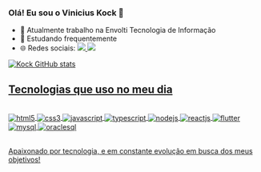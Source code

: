 ### Olá! Eu sou o Vinicius Kock 👋

- 🚀 Atualmente trabalho na Envolti Tecnologia de Informação
- 📓 Estudando frequentemente
- 🌐 Redes sociais: <a href="https://www.linkedin.com/in/vin%C3%ADcius-kock-724478190/" target="_blank"><img src="https://img.shields.io/badge/LinkedIn-0077B5?style=for-the-badge&logo=linkedin&logoColor=white" /> <a href="mailto: viniciuskock@outlook.com" target="_blank"><img src="https://img.shields.io/badge/Microsoft_Outlook-0078D4?style=for-the-badge&logo=microsoft-outlook&logoColor=white" />

![Kock GitHub stats](https://github-readme-stats.vercel.app/api?username=kockdev&show_icons=true&theme=radical)

## Tecnologias que uso no meu dia

<div style="display: inline_block"><br/>
  <img align="center" alt="html5" src="https://img.shields.io/badge/HTML5-E34F26?style=for-the-badge&logo=html5&logoColor=white" />
  <img align="center" alt="css3" src="https://img.shields.io/badge/CSS3-1572B6?style=for-the-badge&logo=css3&logoColor=white" />
  <img align="center" alt="javascript" src="https://img.shields.io/badge/JavaScript-323330?style=for-the-badge&logo=javascript&logoColor=F7DF1E" />
  <img align="center" alt="typescript" src="https://img.shields.io/badge/TypeScript-007ACC?style=for-the-badge&logo=typescript&logoColor=white" />
  <img align="center" alt="nodejs" src="https://img.shields.io/badge/Node.js-43853D?style=for-the-badge&logo=node.js&logoColor=white" />
  <img align="center" alt="reactjs" src="https://img.shields.io/badge/React-20232A?style=for-the-badge&logo=react&logoColor=61DAFB" />
  <img align="center" alt="flutter" src="https://img.shields.io/badge/Flutter-02569B?style=for-the-badge&logo=flutter&logoColor=white" />
  <img align="center" alt="mysql" src="https://img.shields.io/badge/MySQL-00000F?style=for-the-badge&logo=mysql&logoColor=white" />
  <img align="center" alt="oraclesql" src="https://img.shields.io/badge/Oracle-F80000?style=for-the-badge&logo=Oracle&logoColor=white" />
</div><br/>

Apaixonado por tecnologia, e em constante evolução em busca dos meus objetivos!

